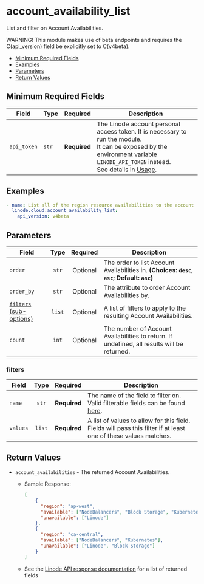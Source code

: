 # account_availability_list

List and filter on Account Availabilities.

WARNING! This module makes use of beta endpoints and requires the C(api_version) field be explicitly set to C(v4beta).

- [Minimum Required Fields](#minimum-required-fields)
- [Examples](#examples)
- [Parameters](#parameters)
- [Return Values](#return-values)

## Minimum Required Fields
| Field       | Type  | Required     | Description                                                                                                                                                                                                              |
|-------------|-------|--------------|--------------------------------------------------------------------------------------------------------------------------------------------------------------------------------------------------------------------------|
| `api_token` | `str` | **Required** | The Linode account personal access token. It is necessary to run the module. <br/>It can be exposed by the environment variable `LINODE_API_TOKEN` instead. <br/>See details in [Usage](https://github.com/linode/ansible_linode?tab=readme-ov-file#usage). |

## Examples

```yaml
- name: List all of the region resource availabilities to the account
  linode.cloud.account_availability_list:
    api_version: v4beta
```


## Parameters

| Field     | Type | Required | Description                                                                  |
|-----------|------|----------|------------------------------------------------------------------------------|
| `order` | <center>`str`</center> | <center>Optional</center> | The order to list Account Availabilities in.  **(Choices: `desc`, `asc`; Default: `asc`)** |
| `order_by` | <center>`str`</center> | <center>Optional</center> | The attribute to order Account Availabilities by.   |
| [`filters` (sub-options)](#filters) | <center>`list`</center> | <center>Optional</center> | A list of filters to apply to the resulting Account Availabilities.   |
| `count` | <center>`int`</center> | <center>Optional</center> | The number of Account Availabilities to return. If undefined, all results will be returned.   |

### filters

| Field     | Type | Required | Description                                                                  |
|-----------|------|----------|------------------------------------------------------------------------------|
| `name` | <center>`str`</center> | <center>**Required**</center> | The name of the field to filter on. Valid filterable fields can be found [here](https://techdocs.akamai.com/linode-api/reference/get-account-availability).   |
| `values` | <center>`list`</center> | <center>**Required**</center> | A list of values to allow for this field. Fields will pass this filter if at least one of these values matches.   |

## Return Values

- `account_availabilities` - The returned Account Availabilities.

    - Sample Response:
        ```json
        [
            {
              "region": "ap-west",
              "available": ["NodeBalancers", "Block Storage", "Kubernetes"],
              "unavailable": ["Linode"]
            },
            {
              "region": "ca-central",
              "available": ["NodeBalancers", "Kubernetes"],
              "unavailable": ["Linode", "Block Storage"]
            }
        ]
        ```
    - See the [Linode API response documentation](https://techdocs.akamai.com/linode-api/reference/get-account-availability) for a list of returned fields


